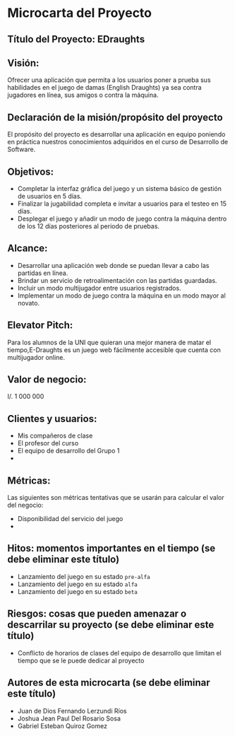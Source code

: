# Microcarta del Proyecto
## Título del Proyecto: EDraughts

## Visión:
Ofrecer una aplicación que permita a los usuarios poner a prueba sus habilidades en el juego de damas (English Draughts) ya sea contra jugadores en línea, sus amigos o contra la máquina.

## Declaración de la misión/propósito del proyecto
El propósito del proyecto es desarrollar una aplicación en equipo poniendo en práctica nuestros conocimientos adquiridos en el curso de Desarrollo de Software.

## Objetivos:
- Completar la interfaz gráfica del juego y un sistema básico de gestión de usuarios en 5 días.
- Finalizar la jugabilidad completa e invitar a usuarios para el testeo en 15 días.
- Desplegar el juego y añadir un modo de juego contra la máquina dentro de los 12 días
posteriores al periodo de pruebas.

## Alcance:
- Desarrollar una aplicación web donde se puedan llevar a cabo las partidas en línea.
- Brindar un servicio de retroalimentación con las partidas guardadas.
- Incluir un modo multijugador entre usuarios registrados.
- Implementar un modo de juego contra la máquina en un modo mayor al novato.

## Elevator Pitch:
Para los alumnos de la UNI que quieran una mejor manera de matar el tiempo,E-Draughts es un juego web fácilmente accesible que cuenta con multijugador online.

## Valor de negocio:
I/. 1 000 000

## Clientes y usuarios:
- Mis compañeros de clase  
- El profesor del curso
- El equipo de desarrollo del Grupo 1
- 
## Métricas: 
Las siguientes son métricas tentativas que se usarán para calcular el valor del negocio:
-  Disponibilidad del servicio del juego
-  

## Hitos: momentos importantes en el tiempo (se debe eliminar este título)
- Lanzamiento del juego en su estado `pre-alfa`
- Lanzamiento del juego en su estado `alfa`
- Lanzamiento del juego en su estado `beta`
## Riesgos: cosas que pueden amenazar o descarrilar su proyecto (se debe eliminar este título)
- Conflicto de horarios de clases del equipo de desarrollo que limitan el tiempo que se le puede dedicar al proyecto    

## Autores de esta microcarta (se debe eliminar este título)
-   Juan de Dios Fernando Lerzundi Ríos
-   Joshua Jean Paul Del Rosario Sosa
-   Gabriel Esteban Quiroz Gomez
   

